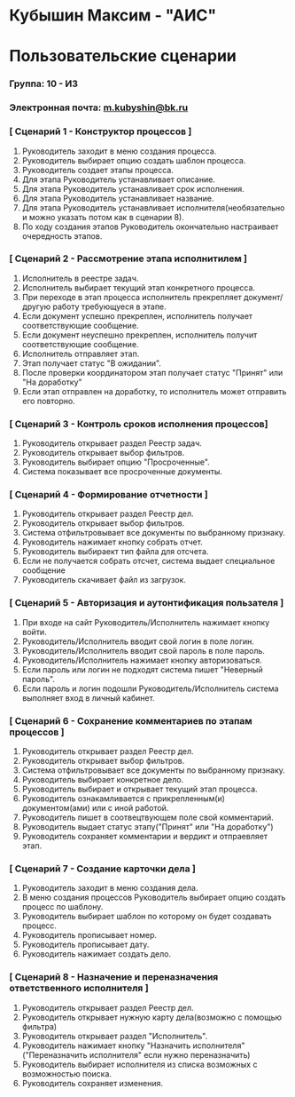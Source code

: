 # Кубышин Максим - "АИС"
# Пользовательские сценарии

### Группа: 10 - И3
### Электронная почта: m.kubyshin@bk.ru
### [ Сценарий 1 - Конструктор процессов ]
1. Руководитель заходит в меню создания процесса.
2. Руководитель выбирает опцию создать шаблон процесса.
3. Руководитель создает этапы процесса.
4. Для этапа Руководитель устанавливает описание.
5. Для этапа Руководитель устанавливает срок исполнения.
6. Для этапа Руководитель устанавливает название.
7. Для этапа Руководитель устанавливает исполнителя(необязательно и можно указать потом как в сценарии 8).
8. По ходу создания этапов Руководитель окончательно настраивает очередность этапов.


### [ Сценарий 2 - Рассмотрение этапа исполнитилем ]
1. Исполнитель в реестре задач.
2. Исполнитель выбирает текущий этап конкретного процесса.
3. При переходе в этап процесса исполнитель прекрепляет документ/другую работу требующуеся в этапе.
4. Если документ успешно прекреплен, исполнитель получает соответствующие сообщение.
5. Если документ неуспешно прекреплен, исполнитель получит соответствующие сообщение.
6. Исполнитель отправляет этап.
7. Этап получает статус "В ожидании".
8. После проверки координатором этап получает статус "Принят" или "На доработку"
9. Если этап отправлен на доработку, то исполнитель может отправить его повторно.
    

### [ Сценарий 3 - Контроль сроков исполнения процессов]
1. Руководитель открывает раздел Реестр задач.
2. Руководитель открывает выбор фильтров.
3. Руководитель выбирает опцию "Просроченные".
4. Система показывает все просроченные документы.


### [ Сценарий 4 - Формирование отчетности ]
1. Руководитель открывает раздел Реестр дел.
2. Руководитель открывает выбор фильтров.
3. Система отфильтровывает все документы по выбранному признаку.
4. Руководитель нажимает кнопку собрать отчет.
5. Руководитель выбираект тип файла для отсчета.
6. Если не получается собрать отсчет, система выдает специальное сообщение
7. Руководитель скачивает файл из загрузок.


### [ Сценарий 5 - Авторизация и аутонтификация пользателя ]
1. При входе на сайт Руководитель/Исполнитель нажимает кнопку войти.
2. Руководитель/Исполнитель вводит свой логин в поле логин.
3. Руководитель/Исполнитель вводит свой пароль в поле пароль.
4. Руководитель/Исполнитель нажимает кнопку авторизоваться.
5. Если пароль или логин не подходят система пишет "Неверный пароль".
6. Если пароль и логин подошли Руководитель/Исполнитель система выполняет вход в личный кабинет.

### [ Сценарий 6 - Сохранение комментариев по этапам процессов ]
1. Руководитель открывает раздел Реестр дел.
2. Руководитель открывает выбор фильтров.
3. Система отфильтровывает все документы по выбранному признаку.
4. Руководитель выбирает конкретное дело.
5. Руководитель выбирает и открывает текущий этап процесса.
6. Руководитель ознакамливается с прикрепленным(и) документом(ами) или с иной работой.
7. Руководитель пишет в соотвецтвующем поле свой комментарий.
8. Руководитель выдает статус этапу("Принят" или "На доработку")
9. Руководитель сохраняет комментарии и вердикт и отпраевляет этап.

### [ Сценарий 7 - Создание карточки дела ]
1. Руководитель заходит в меню создания дела.
2. В меню создания процессов Руководитель выбирает опцию создать процесс по шаблону.
3. Руководитель выбирает шаблон по которому он будет создавать процесс.
4. Руководитель прописывает номер.
5. Руководитель прописывает дату.
6. Руководитель нажимает создать дело.


### [ Сценарий 8 - Назначение и переназначения ответственного исполнителя ]
1. Руководитель открывает раздел Реестр дел.
2. Руководитель открывает нужную карту дела(возможно с помощью фильтра)
3. Руководитель открывает раздел "Исполнитель".
4. Руководитель нажимает кнопку "Назначить исполнителя"("Переназначить исполнителя" если нужно переназначить)
5. Руководитель выбирает исполнителя из списка возможных с возможностью поиска.
6. Руководитель сохраняет изменения.




